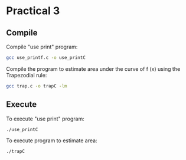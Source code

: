 # Practical 3

## Compile
Compile "use print" program:
```bash
gcc use_printf.c -o use_printC
```
Compile the program to estimate area under the curve of f (x) using the Trapezodial rule:
```bash
gcc trap.c -o trapC -lm
```


## Execute
To execute "use print" program:
```bash
./use_printC
```
To execute program to estimate area:
```bash
./trapC
```